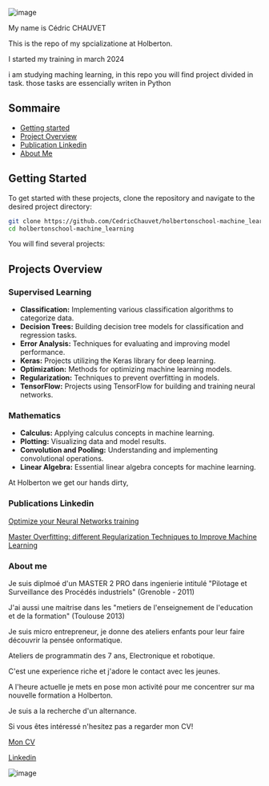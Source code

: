 


![image](https://github.com/CedricChauvet/holbertonschool-machine_learning/assets/16280142/9d2c3fa0-6e47-4bef-b3ba-fdf00036ddfb)

My name is Cédric CHAUVET

This is the repo of my spcializatione at Holberton.

I started my training in march 2024

i am studying maching learning, in this repo  you will find project divided in task. those tasks are essencially writen in Python

## Sommaire
  - [Getting started](https://github.com/CedricChauvet/holbertonschool-machine_learning?tab=readme-ov-file#getting-started)
  - [Project Overview](https://github.com/CedricChauvet/holbertonschool-machine_learning/blob/main/README.md#projects-overview)
  - [Publication Linkedin](https://github.com/CedricChauvet/holbertonschool-machine_learning/blob/main/README.md#publications-linkedin)
  - [About Me](https://github.com/CedricChauvet/holbertonschool-machine_learning?tab=readme-ov-file#about-me)

## Getting Started
To get started with these projects, clone the repository and navigate to the desired project directory:

```bash
git clone https://github.com/CedricChauvet/holbertonschool-machine_learning.git
cd holbertonschool-machine_learning
```


You will find several projects:

## Projects Overview
### Supervised Learning
- **Classification:** Implementing various classification algorithms to categorize data.
- **Decision Trees:** Building decision tree models for classification and regression tasks.
- **Error Analysis:** Techniques for evaluating and improving model performance.
- **Keras:** Projects utilizing the Keras library for deep learning.
- **Optimization:** Methods for optimizing machine learning models.
- **Regularization:** Techniques to prevent overfitting in models.
- **TensorFlow:** Projects using TensorFlow for building and training neural networks.

### Mathematics
- **Calculus:** Applying calculus concepts in machine learning.
- **Plotting:** Visualizing data and model results.
- **Convolution and Pooling:** Understanding and implementing convolutional operations.
- **Linear Algebra:** Essential linear algebra concepts for machine learning.
  

At Holberton we get our hands dirty, 

### Publications Linkedin

  [Optimize your Neural Networks training](https://www.linkedin.com/feed/update/urn:li:activity:7197324083594702848/)

  [Master Overfitting: different Regularization Techniques to Improve Machine Learning](https://www.linkedin.com/pulse/regularization-technics-reduce-overfitting-cedric-olivier-chauvet-50spc/?trackingId=DuOCFbmpSk%2BaisYwiYnpOg%3D%3D)

### About me
Je suis diplmoé d'un MASTER 2 PRO dans ingenierie intitulé "Pilotage et Surveillance des Procédés industriels" (Grenoble - 2011)

J'ai aussi une maitrise dans les "metiers de l'enseignement de l'education et de la formation" (Toulouse 2013)

Je suis micro entrepreneur, je donne des ateliers enfants pour leur faire découvrir la pensée onformatique.

Ateliers de programmatin des 7 ans, Electronique et robotique.

C'est une experience riche et j'adore le contact avec les jeunes.

A l'heure actuelle je mets en pose mon activité pour me concentrer sur ma nouvelle formation a Holberton.

Je suis a la recherche d'un alternance.

Si vous êtes intéressé  n'hesitez pas a regarder mon CV!

[Mon CV](https://itetudes.fr/wp-content/uploads/2024/05/cv-final-2024-1.pdf)

[Linkedin](https://www.linkedin.com/in/cedric-olivier-chauvet/)



![image](https://github.com/CedricChauvet/holbertonschool-machine_learning/assets/16280142/2ad29605-e8f4-4d72-80ac-b2fa61f3f426)


